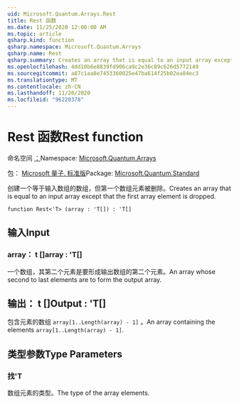 ```yaml
---
uid: Microsoft.Quantum.Arrays.Rest
title: Rest 函数
ms.date: 11/25/2020 12:00:00 AM
ms.topic: article
qsharp.kind: function
qsharp.namespace: Microsoft.Quantum.Arrays
qsharp.name: Rest
qsharp.summary: Creates an array that is equal to an input array except that the first array element is dropped.
ms.openlocfilehash: 4dd10b6e8839fd906ca9c2e36c89c626d5772149
ms.sourcegitcommit: a87c1aa8e7453360025e47ba614f25b02ea84ec3
ms.translationtype: MT
ms.contentlocale: zh-CN
ms.lasthandoff: 11/26/2020
ms.locfileid: "96220378"
---
```

# <a name="rest-function"></a><span data-ttu-id="23cf8-102">Rest 函数</span><span class="sxs-lookup"><span data-stu-id="23cf8-102">Rest function</span></span>

<span data-ttu-id="23cf8-103">命名空间 [：](xref:Microsoft.Quantum.Arrays)</span><span class="sxs-lookup"><span data-stu-id="23cf8-103">Namespace: [Microsoft.Quantum.Arrays](xref:Microsoft.Quantum.Arrays)</span></span>

<span data-ttu-id="23cf8-104">包： [Microsoft 量子. 标准版](https://nuget.org/packages/Microsoft.Quantum.Standard)</span><span class="sxs-lookup"><span data-stu-id="23cf8-104">Package: [Microsoft.Quantum.Standard](https://nuget.org/packages/Microsoft.Quantum.Standard)</span></span>


<span data-ttu-id="23cf8-105">创建一个等于输入数组的数组，但第一个数组元素被删除。</span><span class="sxs-lookup"><span data-stu-id="23cf8-105">Creates an array that is equal to an input array except that the first array element is dropped.</span></span>

```qsharp
function Rest<'T> (array : 'T[]) : 'T[]
```


## <a name="input"></a><span data-ttu-id="23cf8-106">输入</span><span class="sxs-lookup"><span data-stu-id="23cf8-106">Input</span></span>

### <a name="array--t"></a><span data-ttu-id="23cf8-107">array： t []</span><span class="sxs-lookup"><span data-stu-id="23cf8-107">array : 'T[]</span></span>

<span data-ttu-id="23cf8-108">一个数组，其第二个元素是要形成输出数组的第二个元素。</span><span class="sxs-lookup"><span data-stu-id="23cf8-108">An array whose second to last elements are to form the output array.</span></span>



## <a name="output--t"></a><span data-ttu-id="23cf8-109">输出： t []</span><span class="sxs-lookup"><span data-stu-id="23cf8-109">Output : 'T[]</span></span>

<span data-ttu-id="23cf8-110">包含元素的数组 `array[1..Length(array) - 1]` 。</span><span class="sxs-lookup"><span data-stu-id="23cf8-110">An array containing the elements `array[1..Length(array) - 1]`.</span></span>

## <a name="type-parameters"></a><span data-ttu-id="23cf8-111">类型参数</span><span class="sxs-lookup"><span data-stu-id="23cf8-111">Type Parameters</span></span>

### <a name="t"></a><span data-ttu-id="23cf8-112">找</span><span class="sxs-lookup"><span data-stu-id="23cf8-112">'T</span></span>

<span data-ttu-id="23cf8-113">数组元素的类型。</span><span class="sxs-lookup"><span data-stu-id="23cf8-113">The type of the array elements.</span></span>